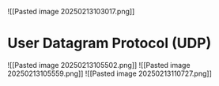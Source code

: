 ![[Pasted image 20250213103017.png]]
# User Datagram Protocol (UDP)

![[Pasted image 20250213105502.png]]
![[Pasted image 20250213105559.png]]
![[Pasted image 20250213110727.png]]